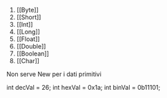 1) [[Byte]]
2) [[Short]]
3) [[Int]]
4) [[Long]]
5) [[Float]]
6) [[Double]]
7) [[Boolean]]
8) [[Char]]

Non serve New per i dati primitivi

int decVal = 26;
int hexVal = 0x1a;
int binVal = 0b11101;

